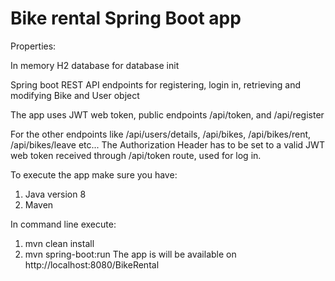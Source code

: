 # Bike rental Spring Boot app 

Properties: 

In memory H2 database for database init

Spring boot REST API endpoints for registering, login in, retrieving and modifying Bike and User object

The app uses JWT web token, public endpoints /api/token, and /api/register

For the other endpoints like /api/users/details, /api/bikes, /api/bikes/rent, /api/bikes/leave etc... The Authorization Header has to be 
set to a valid JWT web token received through /api/token route, used for log in.

To execute the app make sure you have: 
1. Java version 8
2. Maven 

In command line execute:
1. mvn clean install
2. mvn spring-boot:run
The app is will be available on http://localhost:8080/BikeRental
